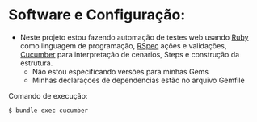 # Software e Configuração:
- Neste projeto estou fazendo automação de testes web usando [Ruby](https://www.ruby-lang.org/pt/) como linguagem de programação, [RSpec](https://rspec.info/) ações e validações, [Cucumber](https://cucumber.io/) para interpretação de cenarios, Steps e construção da estrutura.
    - Não estou especificando versões para minhas Gems
    - Minhas declaraçoes de dependencias estão no arquivo Gemfile

Comando de execução:

    $ bundle exec cucumber